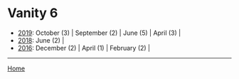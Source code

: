 # Vanity 6

  * [2019](./vanity-6-2019.md): 
      October (3) | 
      September (2) | 
      June (5) | 
      April (3) | 
  * [2018](./vanity-6-2018.md): 
      June (2) | 
  * [2016](./vanity-6-2016.md): 
      December (2) | 
      April (1) | 
      February (2) | 

----

[Home](../)
